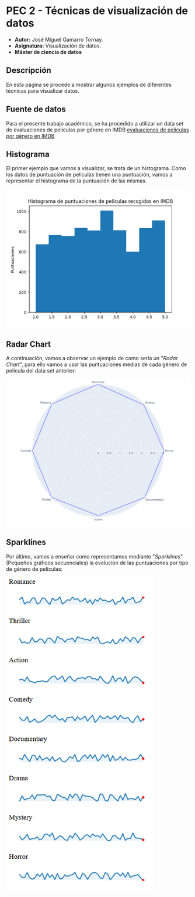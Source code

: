 # PEC 2 - Técnicas de visualización de datos

- **Autor:** José Miguel Gamarro Tornay.
- **Asignatura:** Visualización de datos.
- **Máster de ciencia de datos**

## Descripción

En esta página se procede a mostrar algunos ejemplos de diferentes técnicas para visualizar datos.

## Fuente de datos

Para el presente trabajo académico, se ha procedido a utilizar un data set de evaluaciones de películas por género en IMDB [evaluaciones de películas por género en IMDB](https://zenodo.org/record/7339445/files/IMDB%20Selection%20Database.csv?download=1)

## Histograma

El primer ejemplo que vamos a visualizar, se trata de un histograma. Como los datos de puntuación de películas tienen una puntuación, vamos a representar el histograma de la puntuación de las mismas.

![Histograma](./histogram.png)

## Radar Chart

A continuación, vamos a observar un ejemplo de como sería un "*Radar Chart*", para ello vamos a usar las puntuaciones medias de cada género de película del data set anterior:

![RadarChart](./radarchart.png)

## Sparklines

Por último, vamos a enseñar como representamos mediante "*Sparklines*" (Pequeños gráficos secuenciales) la evolución de las puntuaciones por tipo de género de películas:

![Sparklines](./sparkline.png)
